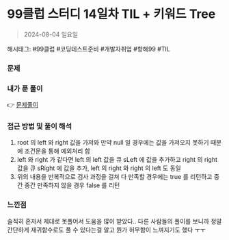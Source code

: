 # 99클럽 스터디 14일차 TIL + 키워드 Tree
> 2024-08-04 일요일

해시태그: #99클럽 #코딩테스트준비 #개발자취업 #항해99 #TIL

### 문제


### 내가 푼 풀이
👉 [문제풀이](https://github.com/subbangE/codingTest-study/blob/master/src/day_14/tree2.java)

### 접근 방법 및 풀이 해석
1. root 의 left 와 right 값을 가져와 만약 null 일 경우에는 값을 가져오지 못하기 때문에 조건문을 통해 예외처리 함
2. left 와 right 가 같다면 left 의 left 값을 큐 sLeft 에 값을 추가하고 right 의 right 값을 큐 sRight 에 값을 추가, left 의 right 와 right 의 left 도 동일
3. 위의 내용을 반복적으로 검사 과정을 걸쳐 다 만족할 경우에는 true 를 리턴하고 중간 중간 만족하지 않을 경우 false 를 리턴

### 느낀점
솔직히 혼자서 제대로 못풀어서 도움을 많이 받았다.. 다른 사람들의 풀이를 보니까 정말 간단하게 재귀함수로도 풀 수 있다는걸 알고 뭔가 허무함이 느껴지기도 했다 ㅜㅜ